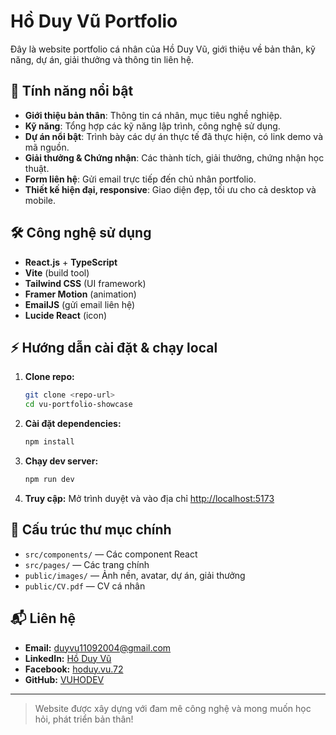 # Hồ Duy Vũ Portfolio

Đây là website portfolio cá nhân của Hồ Duy Vũ, giới thiệu về bản thân, kỹ năng, dự án, giải thưởng và thông tin liên hệ.

## 🚀 Tính năng nổi bật
- **Giới thiệu bản thân**: Thông tin cá nhân, mục tiêu nghề nghiệp.
- **Kỹ năng**: Tổng hợp các kỹ năng lập trình, công nghệ sử dụng.
- **Dự án nổi bật**: Trình bày các dự án thực tế đã thực hiện, có link demo và mã nguồn.
- **Giải thưởng & Chứng nhận**: Các thành tích, giải thưởng, chứng nhận học thuật.
- **Form liên hệ**: Gửi email trực tiếp đến chủ nhân portfolio.
- **Thiết kế hiện đại, responsive**: Giao diện đẹp, tối ưu cho cả desktop và mobile.

## 🛠️ Công nghệ sử dụng
- **React.js** + **TypeScript**
- **Vite** (build tool)
- **Tailwind CSS** (UI framework)
- **Framer Motion** (animation)
- **EmailJS** (gửi email liên hệ)
- **Lucide React** (icon)

## ⚡ Hướng dẫn cài đặt & chạy local
1. **Clone repo:**
   ```bash
   git clone <repo-url>
   cd vu-portfolio-showcase
   ```
2. **Cài đặt dependencies:**
   ```bash
   npm install
   ```
3. **Chạy dev server:**
   ```bash
   npm run dev
   ```
4. **Truy cập:**
   Mở trình duyệt và vào địa chỉ [http://localhost:5173](http://localhost:5173)

## 📁 Cấu trúc thư mục chính
- `src/components/` — Các component React
- `src/pages/` — Các trang chính
- `public/images/` — Ảnh nền, avatar, dự án, giải thưởng
- `public/CV.pdf` — CV cá nhân

## 📬 Liên hệ
- **Email:** duyvu11092004@gmail.com
- **LinkedIn:** [Hồ Duy Vũ](https://www.linkedin.com/in/ho-duy-vu-977235330)
- **Facebook:** [hoduy.vu.72](https://www.facebook.com/hoduy.vu.72)
- **GitHub:** [VUHODEV](https://github.com/VUHODEV)

---

> Website được xây dựng với đam mê công nghệ và mong muốn học hỏi, phát triển bản thân! 